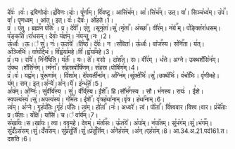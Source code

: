

  
दे꣣वः꣢ ।वः꣣। द्रविणोदाः꣢।द्र꣣विणः।दाः꣢। पू꣣र्णा꣢म्। वि꣣वष्टु। आसि꣡च꣢म्। आ꣣।सि꣡च꣢꣯म्। उत्। वा꣣। सिञ्च꣡ध्व꣢म्। उ꣡प꣢꣯। वा꣣। पृणध्वम् । आ꣢त्। इत्। वः꣣। देवः꣢। ओ꣣हते।1।  
प्र꣢ । ए꣣तु । ब्रह्म꣢꣯ण प꣡तिः꣢꣯ । प्र। दे꣣वी꣢। ए꣣तु ।सूनृ꣡ता꣢।सु꣣।नृ꣡ता꣢꣯। अ꣡च्छा꣢꣯। वी꣣र꣢म्। न꣡र्य꣢꣯ म्। प꣣ङ्क्ति꣡रा꣢धसम्।प꣣ङ्कति꣢।रा꣣धसम्। देवाः꣢ य꣣ज्ञ꣢म्। न꣣यन्तु।नः ।2।  
ऊ꣣र्ध्वः꣢ ।ऊ।꣣ सु꣢। नः꣢। ऊत꣡ये꣣ ।ति꣡ष्ठ꣢꣯। दे꣣वः꣢। न ।स꣣विता꣢। ऊ꣣र्ध्वः꣢। वा꣡ज꣢꣯स्य। स꣡नि꣢꣯ता। य꣢त्। अ꣣ञ्जि꣡भिः꣢। वा꣣घ꣡द्भिः꣢। वि꣣ह्व꣡या꣢महे।वि꣣।ह्व꣡या꣢꣯महे।3।  
प्र꣢।यः। रा꣣ये꣢। नि꣡नी꣢꣯षति। म꣡र्तः꣢꣯ । यः। ते꣣। वसो । दा꣡श꣢꣯त्। सः। वी꣣र꣢म् । ध꣣त्ते। अग्ने। उक्थशँसि꣡न꣢म्। उ꣣क्थ ।शँसि꣡न꣢म्। त्म꣡ना꣢꣯। स꣣हस्रपो꣢षि꣡णम्। स꣣हस्र।पोषि꣡ण꣢म्।4।  
प्र꣢।वः꣣। यह्व꣢म्। पु꣣रूणा꣢म् । वि꣣शा꣢म्। दे꣣वयती꣡ना꣢म्। अ꣣ग्नि꣢म्।सू꣣क्ते꣢भिः꣣।सु꣣।उक्थे꣡भिः꣢।
व꣡चो꣢꣯भिः। वृ꣣णीमहे। य꣢म्। सम्। इत्।अ꣣न्ये꣢।अ꣣न्।ये꣢। इ꣣न्ध꣡ते꣢।5।  
अ꣣य꣢म्। अ꣣ग्निः꣢। सु꣣वी꣡र्य꣣स्य । सु꣣। वी꣡र्य꣢꣯स्य। ई꣡शे꣢꣯। हि।सौ꣡भ꣢꣯गस्य । सौ। भ꣣गस्य।
रायः꣢ । ई꣣शे। स्वपत्य꣡स्य꣣।सु꣣।अपत्य꣡स्य꣢। गो꣡म꣢꣯तः। ई꣡शे꣢꣯। वृ꣣त्रह꣡था꣢नाम्।वृ꣣त्र।
ह꣡था꣢꣯नाम्।6।  
त्व꣢म्। अ꣣ग्ने। गृह꣡प꣢तिः।गृ꣣ह꣢।प꣣तिः। त्व꣢म्। हो꣡ता꣢꣯ ।नः꣢। अध्वरे꣢। त्वं। पो꣡ता꣢꣯। वि꣣श्ववार।विश्व।वार। प्र꣡चे꣢꣯ताः प्र।चे꣣ताः। य꣡क्षि꣢꣯। या꣡सि꣢꣯। च।꣣ वा꣡र्य꣢꣯म्।7।  
स꣡खा꣢꣯यः।स।खा꣣यः। त्वा। ववृमहे। देवम्꣢। म꣡र्ता꣢꣯सः। ऊ꣣त꣡ये꣢। अ꣣पा꣢म्। न꣣पा꣢꣯तम्। सु꣣भ꣡ग꣢म्।सु꣣।भ꣡ग꣢꣯म्। सु꣣दँ꣡ऽस꣢सम्।सु꣣।दँ꣡स꣢꣯सम्। सु꣣प्र꣡तू꣢र्तिं।सु꣣।प्र꣡तू꣢꣯र्त्तिम्। अ꣣नेह꣡स꣢म् ।अ꣣न्।एह꣡स꣢म्।8।
आ.34.अ.21.पदं161.त। दशति।6।  
